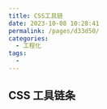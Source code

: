 ```yaml
---
title: CSS工具链
date: 2023-10-08 10:28:41
permalink: /pages/d33d50/
categories:
  - 工程化
tags:
  -
---
```


## CSS 工具链条
